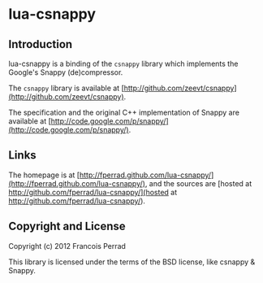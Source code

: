 
lua-csnappy
===========

Introduction
------------

lua-csnappy is a binding of the `csnappy` library which implements the Google's Snappy (de)compressor.

The `csnappy` library is available at [http://github.com/zeevt/csnappy](http://github.com/zeevt/csnappy).

The specification and the original C++ implementation of Snappy are available at [http://code.google.com/p/snappy/](http://code.google.com/p/snappy/).

Links
-----

The homepage is at [http://fperrad.github.com/lua-csnappy/](http://fperrad.github.com/lua-csnappy/),
and the sources are [hosted at http://github.com/fperrad/lua-csnappy/](hosted at http://github.com/fperrad/lua-csnappy/).

Copyright and License
---------------------

Copyright (c) 2012 Francois Perrad

This library is licensed under the terms of the BSD license, like csnappy & Snappy.

